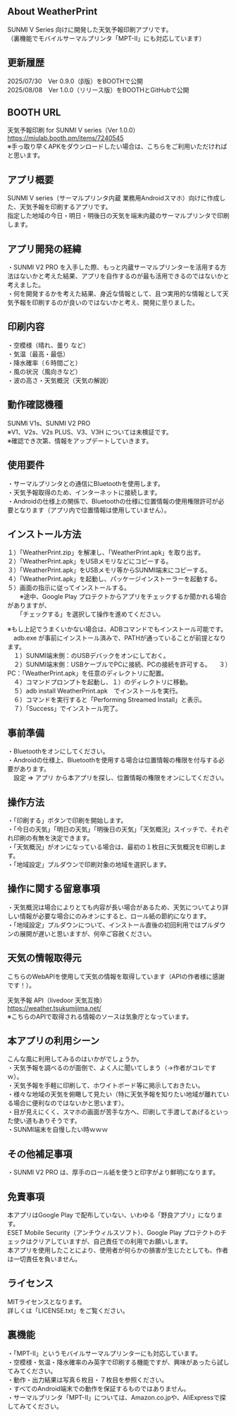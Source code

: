 ## About WeatherPrint
SUNMI V Series 向けに開発した天気予報印刷アプリです。  
（裏機能でモバイルサーマルプリンタ「MPT-II」にも対応しています）  
  
## 更新履歴  
2025/07/30　Ver 0.9.0（β版）をBOOTHで公開  
2025/08/08　Ver 1.0.0（リリース版）をBOOTHとGitHubで公開  
  
## BOOTH URL  
天気予報印刷 for SUNMI V series（Ver 1.0.0）  
https://miulab.booth.pm/items/7240545  
※手っ取り早くAPKをダウンロードしたい場合は、こちらをご利用いただければと思います。  
  
## アプリ概要  
SUNMI V series（サーマルプリンタ内蔵 業務用Androidスマホ）向けに作成した、天気予報を印刷するアプリです。  
指定した地域の今日・明日・明後日の天気を端末内蔵のサーマルプリンタで印刷します。  
  
## アプリ開発の経緯  
・SUNMI V2 PRO を入手した際、もっと内蔵サーマルプリンターを活用する方法はないかと考えた結果、アプリを自作するのが最も活用できるのではないかと考えました。  
・何を開発するかを考えた結果、身近な情報として、且つ実用的な情報として天気予報を印刷するのが良いのではないかと考え、開発に至りました。  
  
## 印刷内容  
・空模様（晴れ、曇り など）  
・気温（最高・最低）  
・降水確率（６時間ごと）  
・風の状況（風向きなど）  
・波の高さ・天気概況（天気の解説）  
  
## 動作確認機種  
SUNMI V1s、SUNMI V2 PRO  
※V1、V2s、V2s PLUS、V3、V3H については未検証です。  
※確認でき次第、情報をアップデートしていきます。  

## 使用要件  
・サーマルプリンタとの通信にBluetoothを使用します。  
・天気予報取得のため、インターネットに接続します。  
・Androidの仕様上の関係で、Bluetoothの仕様に位置情報の使用権限許可が必要となります（アプリ内で位置情報は使用していません）。  
  
## インストール方法  
１）「WeatherPrint.zip」を解凍し、「WeatherPrint.apk」を取り出す。  
２）「WeatherPrint.apk」をUSBメモリなどにコピーする。  
３）「WeatherPrint.apk」をUSBメモリ等からSUNMI端末にコピーする。  
４）「WeatherPrint.apk」を起動し、パッケージインストーラーを起動する。  
５）画面の指示に従ってインストールする。  
　　※途中、Google Play プロテクトからアプリをチェックするか聞かれる場合がありますが、  
　　「チェックする」を選択して操作を進めてください。  

※もし上記でうまくいかない場合は、ADBコマンドでもインストール可能です。  
　adb.exe が事前にインストール済みで、PATHが通っていることが前提となります。  
　１）SUNMI端末側：のUSBデバックをオンにしておく。  
　２）SUNMI端末側：USBケーブルでPCに接続、PCの接続を許可する。
　３）PC：「WeatherPrint.apk」を任意のディレクトリに配置。  
　４）コマンドプロンプトを起動し、１）のディレクトリに移動。  
　５）adb install WeatherPrint.apk　でインストールを実行。  
　６）コマンドを実行すると「Performing Streamed Install」と表示。  
　７）「Success」でインストール完了。  
  
## 事前準備
・Bluetoothをオンにしてください。  
・Androidの仕様上、Bluetoothを使用する場合は位置情報の権限を付与する必要があります。  
　設定 ⇒ アプリ から本アプリを探し、位置情報の権限をオンにしてください。  
  
## 操作方法  
・「印刷する」ボタンで印刷を開始します。  
・「今日の天気」「明日の天気」「明後日の天気」「天気概況」スイッチで、それぞれ印刷の有無を決定できます。  
・「天気概況」がオンになっている場合は、最初の１枚目に天気概況を印刷します。  
・「地域設定」プルダウンで印刷対象の地域を選択します。  
  
## 操作に関する留意事項  
・天気概況は場合によりとても内容が長い場合があるため、天気についてより詳しい情報が必要な場合にのみオンにすると、ロール紙の節約になります。  
・「地域設定」プルダウンについて、インストール直後の初回利用ではプルダウンの展開が遅いと思いますが、何卒ご容赦ください。  
  
## 天気の情報取得元  
こちらのWebAPIを使用して天気の情報を取得しています（APIの作者様に感謝です！）。  
  
天気予報 API（livedoor 天気互換）  
https://weather.tsukumijima.net/  
※こちらのAPIで取得される情報のソースは気象庁となっています。  
  
## 本アプリの利用シーン  
こんな風に利用してみるのはいかがでしょうか。  
・天気予報を調べるのが面倒で、よく人に聞いてしまう（→作者がコレですｗ）。  
・天気予報を手軽に印刷して、ホワイトボード等に掲示しておきたい。  
・様々な地域の天気を俯瞰して見たい（特に天気予報を知りたい地域が離れている場合に便利なのではないかと思います）。  
・目が見えにくく、スマホの画面が苦手な方へ、印刷して手渡してあげるといった使い道もありそうです。  
・SUNMI端末を自慢したい時ｗｗｗ  
  
## その他補足事項  
・SUNMI V2 PRO は、厚手のロール紙を使うと印字がより鮮明になります。  
  
## 免責事項  
本アプリはGoogle Play で配布していない、いわゆる「野良アプリ」になります。  
ESET Mobile Security（アンチウィルスソフト）、Google Play プロテクトのチェックはクリアしていますが、自己責任での利用でお願いします。  
本アプリを使用したことにより、使用者が何らかの損害が生じたとしても、作者は一切責任を負いません。  
  
## ライセンス  
MITライセンスとなります。  
詳しくは「LICENSE.txt」をご覧ください。  
  
## 裏機能  
・「MPT-II」というモバイルサーマルプリンターにも対応しています。  
・空模様・気温・降水確率のみ英字で印刷する機能ですが、興味があったら試してみてください。  
・動作・出力結果は写真６枚目・７枚目を参照ください。  
・すべてのAndroid端末での動作を保証するものではありません。  
・サーマルプリンタ「MPT-II」については、Amazon.co.jpや、AliExpressで探してみてください。  
  

